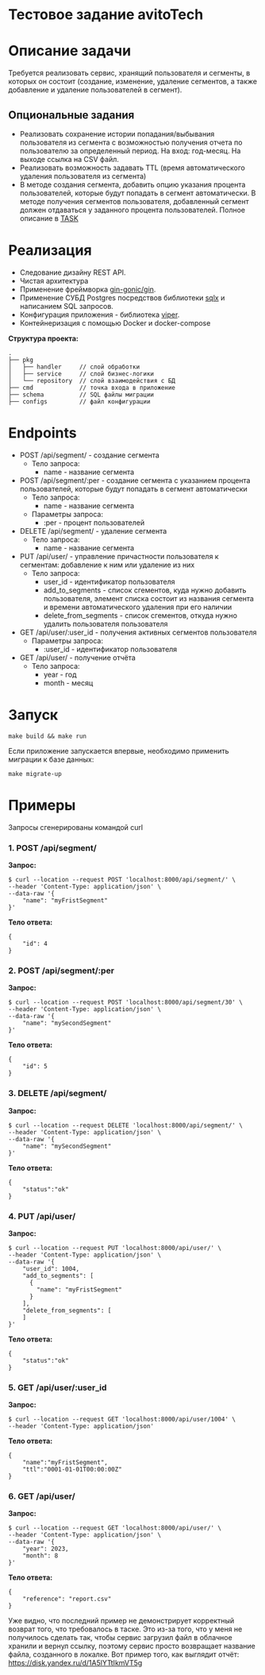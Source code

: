 # Тестовое задание avitoTech

<!-- ToC start -->
# Описание задачи
Требуется реализовать сервис, хранящий пользователя и сегменты, в которых он состоит (создание, изменение, удаление сегментов, а также добавление и удаление пользователей в сегмент).
## Опциональные задания
- Реализовать сохранение истории попадания/выбывания пользователя из сегмента с возможностью получения отчета по пользователю за определенный период. На вход: год-месяц. На выходе ссылка на CSV файл.
- Реализовать возможность задавать TTL (время автоматического удаления пользователя из сегмента)
- В методе создания сегмента, добавить опцию указания процента пользователей, которые будут попадать в сегмент автоматически. В методе получения сегментов пользователя, добавленный сегмент должен отдаваться у заданного процента пользователей.
Полное описание в [TASK](https://github.com/avito-tech/backend-trainee-assignment-2023)

# Реализация
- Следование дизайну REST API.
- Чистая архитектура
- Применение фреймворка [gin-gonic/gin](https://github.com/gin-gonic/gin).
- Применение СУБД Postgres посредствов библиотеки [sqlx](https://github.com/jmoiron/sqlx) и написанием SQL запросов.
- Конфигурация приложения - библиотека [viper](https://github.com/spf13/viper).
- Контейнеризация с помощью Docker и docker-compose

**Структура проекта:**
```
.
├── pkg
│   ├── handler     // слой обработки
│   ├── service     // слой бизнес-логики
│   └── repository  // слой взаимодействия с БД
├── cmd             // точка входа в приложение
├── schema          // SQL файлы миграции
├── configs         // файл конфигурации
```

# Endpoints

- POST /api/segment/ - создание сегмента
    - Тело запроса:
        - name - название сегмента
- POST /api/segment/:per - создание сегмента с указанием процента пользователей, которые будут попадать в сегмент автоматически
    - Тело запроса:
        - name - название сегмента
    - Параметры запроса:
        - :per - процент пользователей
- DELETE /api/segment/ - удаление сегмента
    - Тело запроса:
        - name - название сегмента
- PUT /api/user/ - управление причастности пользователя к сегментам: добавление к ним или удаление из них
    - Тело запроса:
        - user_id - идентификатор пользователя
        - add_to_segments - список сгементов, куда нужно добавить пользователя, элемент списка состоит из названия сегмента и времени автоматического удаления при его наличии  
        - delete_from_segments - список сгементов, откуда нужно удалить пользователя пользователя
- GET /api/user/:user_id - получения активных сегментов пользователя
    - Параметры запроса:
        - :user_id - идентификатор пользователя
- GET /api/user/ - получение отчёта
    - Тело запроса:
        - year - год
        - month - месяц
     
# Запуск
```
make build && make run
```
Если приложение запускается впервые, необходимо применить миграции к базе данных:
```
make migrate-up
```

# Примеры

Запросы сгенерированы командой curl

### 1. POST /api/segment/
**Запрос:**
```
$ curl --location --request POST 'localhost:8000/api/segment/' \
--header 'Content-Type: application/json' \
--data-raw '{
    "name": "myFristSegment"
}'
```
**Тело ответа:**
```
{
    "id": 4
}
```

### 2. POST /api/segment/:per
**Запрос:**
```
$ curl --location --request POST 'localhost:8000/api/segment/30' \
--header 'Content-Type: application/json' \
--data-raw '{
    "name": "mySecondSegment"
}'
```
**Тело ответа:**
```
{
    "id": 5
}
```

### 3. DELETE /api/segment/
**Запрос:**
```
$ curl --location --request DELETE 'localhost:8000/api/segment/' \
--header 'Content-Type: application/json' \
--data-raw '{
    "name": "mySecondSegment"
}'
```
**Тело ответа:**
```
{
    "status":"ok"
}
```

### 4. PUT /api/user/
**Запрос:**
```
$ curl --location --request PUT 'localhost:8000/api/user/' \
--header 'Content-Type: application/json' \
--data-raw '{
    "user_id": 1004,
    "add_to_segments": [
      {
        "name": "myFristSegment"
      }
    ],
    "delete_from_segments": [
    ]
}'
```
**Тело ответа:**
```
{
    "status":"ok"
}
```

### 5. GET /api/user/:user_id
**Запрос:**
```
$ curl --location --request GET 'localhost:8000/api/user/1004' \
--header 'Content-Type: application/json'
```
**Тело ответа:**
```
{
    "name":"myFristSegment",
    "ttl":"0001-01-01T00:00:00Z"
}
```



### 6. GET /api/user/
**Запрос:**
```
$ curl --location --request GET 'localhost:8000/api/user/' \
--header 'Content-Type: application/json' \
--data-raw '{
    "year": 2023,
    "month": 8
}'
```
**Тело ответа:**
```
{
    "reference": "report.csv"
}
```
Уже видно, что последний пример не демонстрирует корректный возврат того, что требовалось в таске. 
Это из-за того, что у меня не получилось сделать так, чтобы сервис загрузил файл в облачное хранили и вернул ссылку, 
поэтому сервис просто возвращает название файла, созданного в локалке. Вот пример того, как выглядит отчёт: https://disk.yandex.ru/d/1A5lYTtIkmVT5g

